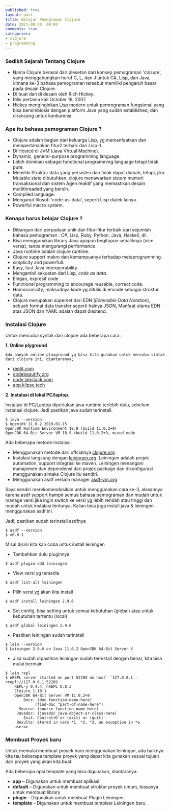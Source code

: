 ```yaml
---
published: true
layout: post
title: Belajar Pemograman Clojure
date: 2021-08-30  09:00
comments: true
categories: 
- clojure
- programming
---
```

### Sedikit Sejarah Tentang Clojure
* Nama Clojure berasal dari plesetan dari konsep pemograman 'closure', yang menggabungkan huruf C, L, dan J untuk C#, Lisp, dan Java, dimana ke-3 bahasa pemograman tersebut memiliki pengaruh besar pada desain Clojure.
* Di buat dan di desain oleh Rich Hickey.
* Rilis pertama kali October 16, 2007.
* Hickey menginginkan Lisp modern untuk pemrograman fungsional yang bisa bersimbiosis dengan platform Java yang sudah established, dan dirancang untuk konkurensi.

### Apa itu bahasa pemograman Clojure ?
* Clojure adalah bagian dari keluarga Lisp, yg memanfaatkan dan mempertahankan fitur2 terbaik dari Lisp-1.
* Di Hosted di JVM (Java Virtual Machine).
* Dynamic, general-purpose programming language.
* Lebih dominan sebagai functional programming language tetapi tidak pure.
* Memiliki Struktur data yang persisten dan tidak dapat diubah, tetapi, jika Mutable state dibutuhkan, clojure menawarkan sistem memori transaksional dan sistem Agen reaktif yang memastikan desain multithreaded yang bersih.
* Compiled language.
* Menganut filosofi 'code-as-data', seperti Lisp dialek lainya.
* Powerful macro system.

<!--more-->

### Kenapa harus belajar Clojure ?
* Dibangun dari perpaduan unik dan fitur-fitur terbaik dari sejumlah bahasa pemograman : C#, Lisp, Ruby, Python, Java, Haskell, dll.
* Bisa menggunakan library Java apapun begitupun sebaliknya (vice versa), tanpa mengurangi performance.
* Java runtime adalah clojure runtime.
* Clojure support makro dan kemampuanya terhadap metaprogramming.
* simplicity and powerfull.
* Easy, fast Java interoperability.
* Mengambil kekuatan dari Lisp, *code as data*.
* Elegan, expresif code
* Functional programming to encourage reusable, correct code.
* Homoiconicity, maksudnya kode yg ditulis di encode sebagai struktur data.
* Clojure merupakan superset dari EDN (*Extensible Data Notation*), sebuah format data transfer seperti halnya JSON, Manfaat utama EDN atas JSON dan YAML adalah dapat diextend.

### Instalasi Clojure
Untuk mencoba syntak dari clojure ada beberapa cara:

**1. Online plyground**

    Ada banyak online playground yg bisa kita gunakan untuk mencoba sintak dari clojure ini, diantaranya; 

*  [replit.com](https://replit.com/@KirillRyabin/clojure-playground)
*  [codebeautify.org](https://codebeautify.org/alleditor/cb224598)
*  [code.labstack.com](https://code.labstack.com/clojure)
*  [app.klipse.tech](http://app.klipse.tech)
    
**2. Instalasi di lokal PC/laptop.**

   Instalasi di PC/Laptop diperlukan java runtime terlebih dulu, sebelum instalasi clojure. Jadi pastikan java sudah terinstall.

```
$ java --version
$ openjdk 11.0.2 2019-01-15
OpenJDK Runtime Environment 18.9 (build 11.0.2+9)
OpenJDK 64-Bit Server VM 18.9 (build 11.0.2+9, mixed mode

```   
   Ada beberapa metode instalasi:
   * Menggunakan metode dari offcialnya [clojure.org](https://clojure.org/guides/getting_started)
   * Instalasi langsung dengan [leiningen.org](https://leiningen.org). Leiningen adalah projek automation, support integrasi ke maven. Leiningen menangani manajemen dan dependensi dari projek package dan dikonfigurasi menggunakan sintaks Clojure itu sendiri.
   * Menggunakan asdf version manager [asdf-vm.org](https://asdf-vm.com)

Saya sendiri merekomendasikan untuk menggunakan cara ke-3, alasannya karena asdf support hampir semua bahasa pemograman dan mudah untuk manage versi jika ingin switch ke versi yg lebih rendah atau tinggi dan mudah untuk instalasi tentunya. Kalian bisa juga install java & leiningen menggunakan asdf ini.

Jadi, pastikan sudah terinstall asdfnya

```
$ asdf --version
$ v0.8.1
```

Misal disini kita kan coba untuk install leiningen

* Tambahkan dulu pluginnya

```
$ asdf plugin-add leiningen
```

* View versi yg tersedia

```
$ asdf list-all leiningen
```

* Pilih versi yg akan kita install

```
$ asdf install leiningen 2.9.6 
```

* Set config, bisa setting untuk semua kebutuhan (global) atau untuk kebutuhan tertentu (local)

```
$ asdf global leiningen 2.9.6
```

* Pastikan leiningan sudah terinstall

```
$ lein --version
$ Leiningen 2.9.6 on Java 11.0.2 OpenJDK 64-Bit Server V
```

* Jika sudah dipastikan leiningan sudah terinstall dengan benar, kita bisa mulai bermain.

```
$ lein repl
$ nREPL server started on port 52289 on host` `127.0.0.1 - nrepl://127.0.0.1:52289
    REPL-y 0.4.4, nREPL 0.8.3
    Clojure 1.10.1
    OpenJDK 64-Bit Server VM 11.0.2+9
        Docs: (doc function-name-here)
             (find-doc "part-of-name-here")
      Source: (source function-name-here)
     Javadoc: (javadoc java-object-or-class-here)
        Exit: Control+D or (exit) or (quit)
     Results: Stored in vars *1, *2, *3, an exception in *e
    user=>
```

### Membuat Proyek baru
Untuk memulai membuat proyek baru menggunakan leiningan, ada baiknya kita tau beberapa template proyek yang dapat kita gunakan sesuai tujuan dari proyek yang akan kita buat. 

Ada beberapa opsi template yang bisa digunakan, diantaranya:

* **app** – Digunakan untuk membuat aplikasi
* **default** – Digunakan untuk membuat struktur proyek umum, biasanya untuk membuat library
* **plugin** – Digunakan untuk membuat Plugin Leiningen
* **template** – Digunakan untuk membuat template Leiningen baru.
